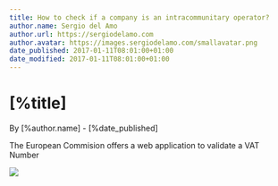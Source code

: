 ```yaml
---
title: How to check if a company is an intracommunitary operator?
author.name: Sergio del Amo
author.url: https://sergiodelamo.com
author.avatar: https://images.sergiodelamo.com/smallavatar.png 
date_published: 2017-01-11T08:01:00+01:00
date_modified: 2017-01-11T08:01:00+01:00
---
```


# [%title]

By [%author.name] - [%date_published]

The European Commision offers a web application to validate a VAT Number


![](https://images.sergiodelamo.com/Napkin-8-11-01-17-8.03.31-AM.png)


